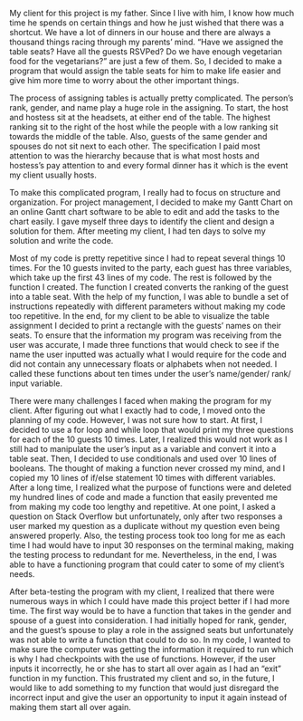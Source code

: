 

My client for this project is my father. Since I live with him, I know how much time he spends on certain things and how he just wished that there was a shortcut. We have a lot of dinners in our house and there are always a thousand things racing through my parents’ mind. “Have we assigned the table seats? Have all the guests RSVPed? Do we have enough vegetarian food for the vegetarians?” are just a few of them. So, I decided to make a program that would assign the table seats for him to make life easier and give him more time to worry about the other important things.

The process of assigning tables is actually pretty complicated. The person’s rank, gender, and name play a huge role in the assigning. To start, the host and hostess sit at the headsets, at either end of the table. The highest ranking sit to the right of the host while the people with a low ranking sit towards the middle of the table. Also, guests of the same gender and spouses do not sit next to each other. The specification I paid most attention to was the hierarchy because that is what most hosts and hostess’s pay attention to and every formal dinner has it which is the event my client usually hosts.

To make this complicated program, I really had to focus on structure and organization. For project management, I decided to make my Gantt Chart on an online Gantt chart software to be able to edit and add the tasks to the chart easily. I gave myself three days to identify the client and design a solution for them. After meeting my client, I had ten days to solve my solution and write the code.


Most of my code is pretty repetitive since I had to repeat several things 10 times. For the 10 guests invited to the party, each guest has three variables, which take up the first 43 lines of my code. The rest is followed by the function I created. The function I created converts the ranking of the guest into a table seat. With the help of my function, I was able to bundle a set of instructions repeatedly with different parameters without making my code too repetitive. In the end, for my client to be able to visualize the table assignment I decided to print a rectangle with the guests’ names on their seats. To ensure that the information my program was receiving from the user was accurate, I made three functions that would check to see if the name the user inputted was actually what I would require for the code and did not contain any unnecessary floats or alphabets when not needed. I called these functions about ten times under the user’s name/gender/ rank/  input variable.



There were many challenges I faced when making the program for my client. After figuring out what I exactly had to code, I moved onto the planning of my code. However, I was not sure how to start. At first, I decided to use a for loop and while loop that would print my three questions for each of the 10 guests 10 times. Later, I realized this would not work as I still had to manipulate the user’s input as a variable and convert it into a table seat. Then, I decided to use conditionals and used over 10 lines of booleans. The thought of making a function never crossed my mind, and I copied my 10 lines of if/else statement 10 times with different variables. After a long time, I realized what the purpose of functions were and deleted my hundred lines of code and made a function that easily prevented me from making my code too lengthy and repetitive. At one point, I asked a question on Stack Overflow but unfortunately, only after two responses a user marked my question as a duplicate without my question even being answered properly. Also, the testing process took too long for me as each time I had would have to input 30 responses on the terminal making, making the testing process to redundant for me. Nevertheless, in the end, I was able to have a functioning program that could cater to some of my client’s needs.

After beta-testing the program with my client, I realized that there were numerous ways in which I could have made this project better if I had more time. The first way would be to have a function that takes in the gender and spouse of a guest into consideration. I had initially hoped for rank, gender, and the guest’s spouse to play a role in the assigned seats but unfortunately was not able to write a function that could to do so. In my code, I wanted to make sure the computer was getting the information it required to run which is why I had checkpoints with the use of functions. However, if the user inputs it incorrectly, he or she has to start all over again as I had an “exit” function in my function. This frustrated my client and so, in the future, I would like to add something to my function that would just disregard the incorrect input and give the user an opportunity to input it again instead of making them start all over again.
